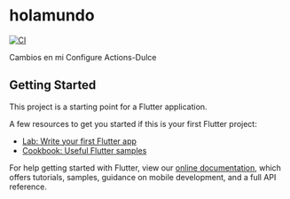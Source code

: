 # holamundo
[![CI](https://github.com/Dulce18san/Practica8/actions/workflows/main.yml/badge.svg?branch=master)](https://github.com/Dulce18san/Practica8/actions/workflows/main.yml)

Cambios en mi Configure Actions-Dulce

## Getting Started

This project is a starting point for a Flutter application.

A few resources to get you started if this is your first Flutter project:

- [Lab: Write your first Flutter app](https://flutter.dev/docs/get-started/codelab)
- [Cookbook: Useful Flutter samples](https://flutter.dev/docs/cookbook)

For help getting started with Flutter, view our
[online documentation](https://flutter.dev/docs), which offers tutorials,
samples, guidance on mobile development, and a full API reference.

